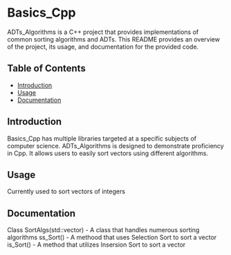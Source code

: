 # Basics_Cpp

ADTs_Algorithms is a C++ project that provides implementations of common sorting algorithms and ADTs. This README provides an overview of the project, its usage, and documentation for the provided code.

## Table of Contents

- [Introduction](#introduction)
- [Usage](#usage)
- [Documentation](#documentation)

## Introduction

Basics_Cpp has multiple libraries targeted at a specific subjects of computer science. ADTs_Algorithms is designed to demonstrate proficiency in Cpp. It allows users to easily sort vectors using different algorithms.

## Usage

Currently used to sort vectors of integers

## Documentation

Class SortAlgs(std::vector<int>) - A class that handles numerous sorting algorithms
        ss_Sort() - A methood that uses Selection Sort to sort a vector
        is_Sort() - A method that utilizes Insersion Sort to sort a vector

